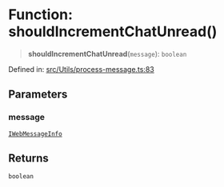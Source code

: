 # Function: shouldIncrementChatUnread()

> **shouldIncrementChatUnread**(`message`): `boolean`

Defined in: [src/Utils/process-message.ts:83](https://github.com/Fokusdotid/Baileys/blob/3623833a320f5e60f370ef835f3de341453290f5/src/Utils/process-message.ts#L83)

## Parameters

### message

[`IWebMessageInfo`](../namespaces/proto/interfaces/IWebMessageInfo.md)

## Returns

`boolean`
